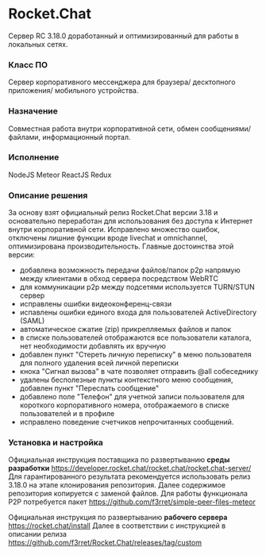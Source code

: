 # Rocket.Chat
Сервер RC 3.18.0 доработанный и оптимизированный для работы в локальных сетях.

### Класс ПО
Сервер корпоративного мессенджера для браузера/ десктопного приложения/ мобильного устройства.

### Назначение
Совместная работа внутри корпоративной сети, обмен сообщениями/файлами, информационный портал.

### Исполнение
NodeJS
Meteor
ReactJS
Redux

### Описание решения
За основу взят официальный релиз Rocket.Chat версии 3.18 и основательно переработан для использования без доступа к Интернет внутри корпоративной сети. Исправлено множество ошибок, отключены лишние функции вроде livechat и omnichannel, оптимизирована производительность. Главные достоинства этой версии:
- добавлена возможность передачи файлов/папок p2p напрямую между клиентами в обход сервера посредством WebRTC
- для коммуникации p2p между подсетями используется TURN/STUN сервер
- исправлены ошибки видеоконференц-связи
- испавлены ошибки единого входа для пользователей ActiveDirectory (SAML)
- автоматическое сжатие (zip) прикрепляемых файлов и папок
- в списке пользователей отображаются все пользователи каталога, нет необходимости добавлять их вручную
- добавлен пункт "Стереть личную переписку" в меню пользователя для полного удаления всей личной переписки
- кнока "Сигнал вызова" в чате позволяет отправить @all собеседнику
- удалены бесполезные пункты контекстного меню сообщения, добавлен пункт "Переслать сообщение"
- добавлено поле "Телефон" для учетной записи пользователя для короткого корпоративного номера, отображаемого в списке пользователей и в профиле
- исправлено поведение счетчиков непрочитанных сообщений.

### Установка и настройка
Официальная инструкция поставщика по развертыванию **среды разработки** https://developer.rocket.chat/rocket.chat/rocket.chat-server/ Для гарантированного результата рекомендуется использовать релиз 3.18.0 на этапе клонирования репозитория. Далее содержимое репозитория копируется с заменой файлов. Для работы функционала P2P потребуется пакет https://github.com/f3rret/simple-peer-files-meteor

Официальная инструкция по развертыванию **рабочего сервера** https://rocket.chat/install Далее в соответствии с инструкцией в описании релиза https://github.com/f3rret/Rocket.Chat/releases/tag/custom
